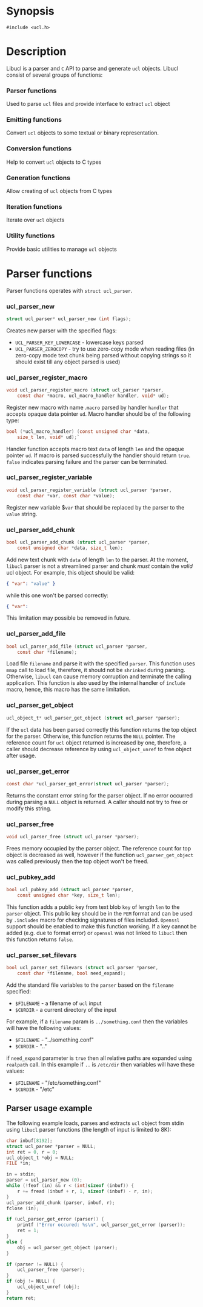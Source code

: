 Synopsis
========

`#include <ucl.h>`

Description
===========

Libucl is a parser and `C` API to parse and generate `ucl` objects. Libucl consist of several groups of functions:

### Parser functions
Used to parse `ucl` files and provide interface to extract `ucl` object

### Emitting functions
Convert `ucl` objects to some textual or binary representation.

### Conversion functions
Help to convert `ucl` objects to C types

### Generation functions
Allow creating of `ucl` objects from C types

### Iteration functions
Iterate over `ucl` objects

### Utility functions
Provide basic utilities to manage `ucl` objects

# Parser functions

Parser functions operates with `struct ucl_parser`.

### ucl_parser_new

~~~C
struct ucl_parser* ucl_parser_new (int flags);
~~~

Creates new parser with the specified flags:

- `UCL_PARSER_KEY_LOWERCASE` - lowercase keys parsed
- `UCL_PARSER_ZEROCOPY` - try to use zero-copy mode when reading files (in zero-copy mode text chunk being parsed without copying strings so it should exist till any object parsed is used)

### ucl_parser_register_macro

~~~C
void ucl_parser_register_macro (struct ucl_parser *parser,
    const char *macro, ucl_macro_handler handler, void* ud);
~~~

Register new macro with name .`macro` parsed by handler `handler` that accepts opaque data pointer `ud`. Macro handler should be of the following type:

~~~C
bool (*ucl_macro_handler) (const unsigned char *data,
    size_t len, void* ud);`
~~~

Handler function accepts macro text `data` of length `len` and the opaque pointer `ud`. If macro is parsed successfully the handler should return `true`. `false` indicates parsing failure and the parser can be terminated.

### ucl_parser_register_variable

~~~C
void ucl_parser_register_variable (struct ucl_parser *parser,
    const char *var, const char *value);
~~~

Register new variable $`var` that should be replaced by the parser to the `value` string.

### ucl_parser_add_chunk

~~~C
bool ucl_parser_add_chunk (struct ucl_parser *parser, 
    const unsigned char *data, size_t len);
~~~

Add new text chunk with `data` of length `len` to the parser. At the moment, `libucl` parser is not a streamlined parser and chunk *must* contain the *valid* ucl object. For example, this object should be valid:

~~~json
{ "var": "value" }
~~~

while this one won't be parsed correctly:

~~~json
{ "var": 
~~~

This limitation may possible be removed in future.

### ucl_parser_add_file

~~~C
bool ucl_parser_add_file (struct ucl_parser *parser, 
    const char *filename);
~~~

Load file `filename` and parse it with the specified `parser`. This function uses `mmap` call to load file, therefore, it should not be `shrinked` during parsing. Otherwise, `libucl` can cause memory corruption and terminate the calling application. This function is also used by the internal handler of `include` macro, hence, this macro has the same limitation.

### ucl_parser_get_object

~~~C
ucl_object_t* ucl_parser_get_object (struct ucl_parser *parser);
~~~

If the `ucl` data has been parsed correctly this function returns the top object for the parser. Otherwise, this function returns the `NULL` pointer. The reference count for `ucl` object returned is increased by one, therefore, a caller should decrease reference by using `ucl_object_unref` to free object after usage.

### ucl_parser_get_error

~~~C
const char *ucl_parser_get_error(struct ucl_parser *parser);
~~~

Returns the constant error string for the parser object. If no error occurred during parsing a `NULL` object is returned. A caller should not try to free or modify this string.

### ucl_parser_free

~~~C
void ucl_parser_free (struct ucl_parser *parser);
~~~

Frees memory occupied by the parser object. The reference count for top object is decreased as well, however if the function `ucl_parser_get_object` was called previously then the top object won't be freed.

### ucl_pubkey_add

~~~C
bool ucl_pubkey_add (struct ucl_parser *parser, 
    const unsigned char *key, size_t len);
~~~

This function adds a public key from text blob `key` of length `len` to the `parser` object. This public key should be in the `PEM` format and can be used by `.includes` macro for checking signatures of files included. `Openssl` support should be enabled to make this function working. If a key cannot be added (e.g. due to format error) or `openssl` was not linked to `libucl` then this function returns `false`.

### ucl_parser_set_filevars

~~~C
bool ucl_parser_set_filevars (struct ucl_parser *parser, 
    const char *filename, bool need_expand);
~~~

Add the standard file variables to the `parser` based on the `filename` specified:

- `$FILENAME` - a filename of `ucl` input
- `$CURDIR` - a current directory of the input

For example, if a `filename` param is `../something.conf` then the variables will have the following values:

- `$FILENAME` - "../something.conf"
- `$CURDIR` - ".."

if `need_expand` parameter is `true` then all relative paths are expanded using `realpath` call. In this example if `..` is `/etc/dir` then variables will have these values:

- `$FILENAME` - "/etc/something.conf"
- `$CURDIR` - "/etc"

## Parser usage example

The following example loads, parses and extracts `ucl` object from stdin using `libucl` parser functions (the length of input is limited to 8K):

~~~C
char inbuf[8192];
struct ucl_parser *parser = NULL;
int ret = 0, r = 0;
ucl_object_t *obj = NULL;
FILE *in;

in = stdin;
parser = ucl_parser_new (0);
while (!feof (in) && r < (int)sizeof (inbuf)) {
	r += fread (inbuf + r, 1, sizeof (inbuf) - r, in);
}
ucl_parser_add_chunk (parser, inbuf, r);
fclose (in);

if (ucl_parser_get_error (parser)) {
	printf ("Error occured: %s\n", ucl_parser_get_error (parser));
	ret = 1;
}
else {
    obj = ucl_parser_get_object (parser);
}

if (parser != NULL) {
	ucl_parser_free (parser);
}
if (obj != NULL) {
	ucl_object_unref (obj);
}
return ret;
~~~